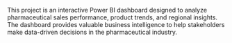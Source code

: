 
This project is an interactive Power BI dashboard designed to analyze pharmaceutical sales performance, product trends, and regional insights. The dashboard provides valuable business intelligence to help stakeholders make data-driven decisions in the pharmaceutical industry.
